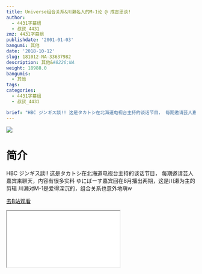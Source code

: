 ```yaml
---
title: Universe组合关系&川濑名人的M-1论 @ 成吉思谈!
author:
  - 4431字幕组
  - 叔叔_4431
zmz: 4431字幕组
publishdate: '2001-01-03'
bangumi: 其他
date: '2018-10-12'
slug: 181012-NA-33637982
description: 其他&#8226;NA
weight: 18988.0
bangumis:
  - 其他
tags:
categories:
  - 4431字幕组
  - 叔叔_4431

brief: "HBC ジンギス談!! 这是タカトシ在北海道电视台主持的谈话节目， 每期邀请芸人嘉宾来聊天，内容有很多实料 ゆにばーす嘉宾回在8月播出两期，这是川濑为主的剪辑 川濑对M-1是爱得深沉的，组合关系也意外地萌w"
---
```

![](https://i.imgur.com/ebwTLc0.jpg)
# 简介  
HBC ジンギス談!!
这是タカトシ在北海道电视台主持的谈话节目，
每期邀请芸人嘉宾来聊天，内容有很多实料
ゆにばーす嘉宾回在8月播出两期，这是川濑为主的剪辑
川濑对M-1是爱得深沉的，组合关系也意外地萌w  

[去B站观看](https://www.bilibili.com/video/av33637982/)
<div class ="resp-container"><iframe class="testiframe" src="//player.bilibili.com/player.html?aid=33637982"", scrolling="no", allowfullscreen="true" > </iframe></div> 
